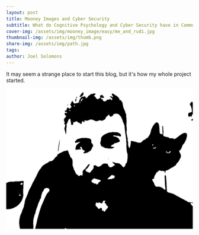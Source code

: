 ```yaml
---
layout: post
title: Mooney Images and Cyber Security
subtitle: What do Cognitive Psychology and Cyber Security have in Common?
cover-img: /assets/img/mooney_image/easy/me_and_rudi.jpg
thumbnail-img: /assets/img/thumb.png
share-img: /assets/img/path.jpg
tags: 
author: Joel Solomons
---
```


It may seem a strange place to start this blog, but it's how my whole project started.

![Me and my Cat as a Mooney Image](/assets/img/mooney_images/easy/me_and_rudi.jpg)
